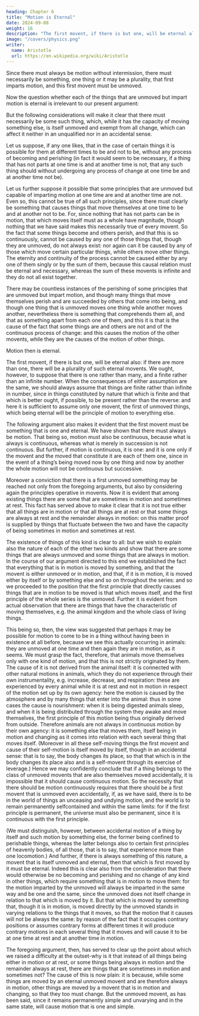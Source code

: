 ```yaml
---
heading: Chapter 6
title: "Motion is Eternal"
date: 2024-09-08
weight: 16
description: "The first movent, if there is but one, will be eternal also"
image: "/covers/physics.png"
writer:
  name: Aristotle 
  url: https://en.wikipedia.org/wiki/Aristotle
---
```




Since there must always be motion without intermission, there must necessarily be
something, one thing or it may be a plurality, that first imparts motion, and this first
movent must be unmoved.

Now the question whether each of the things that are
unmoved but impart motion is eternal is irrelevant to our present argument: 

But the following considerations will make it clear that there must necessarily be some such
thing, which, while it has the capacity of moving something else, is itself unmoved and
exempt from all change, which can affect it neither in an unqualified nor in an accidental
sense. 

Let us suppose, if any one likes, that in the case of certain things it is possible for them at different times to be and not to be, without any process of becoming and perishing (in fact it would seem to be necessary, if a thing that has not parts at one time is and at another time is not, that any such thing should without undergoing any process of change at one time be and at another time not be). 

Let us further suppose it
possible that some principles that are unmoved but capable of imparting motion at one
time are and at another time are not. Even so, this cannot be true of all such principles,
since there must clearly be something that causes things that move themselves at one
time to be and at another not to be. For, since nothing that has not parts can be in
motion, that which moves itself must as a whole have magnitude, though nothing that
we have said makes this necessarily true of every movent. So the fact that some things
become and others perish, and that this is so continuously, cannot be caused by any one
of those things that, though they are unmoved, do not always exist: nor again can it be
caused by any of those which move certain particular things, while others move other
things. The eternity and continuity of the process cannot be caused either by any one of
them singly or by the sum of them, because this causal relation must be eternal and
necessary, whereas the sum of these movents is infinite and they do not all exist
together. 


There may be countless instances of the perishing of some principles that are unmoved but impart motion, and though many things that move themselves perish and are succeeded by others that come into being, and though
one thing that is unmoved moves one thing while another moves another, nevertheless
there is something that comprehends them all, and that as something apart from each
one of them, and this it is that is the cause of the fact that some things are and others are
not and of the continuous process of change: and this causes the motion of the other
movents, while they are the causes of the motion of other things.

Motion then is eternal.

The first movent, if there is but one, will be eternal also: if there are more than
one, there will be a plurality of such eternal movents. We ought, however, to suppose
that there is one rather than many, and a finite rather than an infinite number. When the
consequences of either assumption are the same, we should always assume that things
are finite rather than infinite in number, since in things constituted by nature that which
is finite and that which is better ought, if possible, to be present rather than the reverse:
and here it is sufficient to assume only one movent, the first of unmoved things, which
being eternal will be the principle of motion to everything else.

The following argument also makes it evident that the first movent must be something
that is one and eternal. We have shown that there must always be motion. That being so,
motion must also be continuous, because what is always is continuous, whereas what is
merely in succession is not continuous. But further, if motion is continuous, it is one:
and it is one only if the movent and the moved that constitute it are each of them one,
since in the event of a thing’s being moved now by one thing and now by another the
whole motion will not be continuous but successive.

Moreover a conviction that there is a first unmoved something may be reached not only
from the foregoing arguments, but also by considering again the principles operative in
movents. Now it is evident that among existing things there are some that are sometimes
in motion and sometimes at rest. This fact has served above to make it clear that it is not
true either that all things are in motion or that all things are at rest or that some things
are always at rest and the remainder always in motion: on this matter proof is supplied
by things that fluctuate between the two and have the capacity of being sometimes in
motion and sometimes at rest.

 The existence of things of this kind is clear to all: but we
wish to explain also the nature of each of the other two kinds and show that there are
some things that are always unmoved and some things that are always in motion.
In the course of our argument directed to this end we established the fact that everything
that is in motion is moved by something, and that the movent is either unmoved or in
motion, and that, if it is in motion, it is moved either by itself or by something else and
so on throughout the series: and so we proceeded to the position that the first principle
that directly causes things that are in motion to be moved is that which moves itself, and
the first principle of the whole series is the unmoved. Further it is evident from actual
observation that there are things that have the characteristic of moving themselves, e.g.
the animal kingdom and the whole class of living things. 

This being so, then, the view
was suggested that perhaps it may be possible for motion to come to be in a thing
without having been in existence at all before, because we see this actually occurring in
animals: they are unmoved at one time and then again they are in motion, as it seems.
We must grasp the fact, therefore, that animals move themselves only with one kind of
motion, and that this is not strictly originated by them. The cause of it is not derived
from the animal itself: it is connected with other natural motions in animals, which they
do not experience through their own instrumentality, e.g. increase, decrease, and
respiration: these are experienced by every animal while it is at rest and not in motion in
respect of the motion set up by its own agency: here the motion is caused by the
atmosphere and by many things that enter into the animal: thus in some cases the cause
is nourishment: when it is being digested animals sleep, and when it is being distributed
through the system they awake and move themselves, the first principle of this motion
being thus originally derived from outside. Therefore animals are not always in
continuous motion by their own agency: it is something else that moves them, itself
being in motion and changing as it comes into relation with each several thing that
moves itself. (Moreover in all these self-moving things the first movent and cause of
their self-motion is itself moved by itself, though in an accidental sense: that is to say,
the body changes its place, so that that which is in the body changes its place also and is
a self-movent through its exercise of leverage.) Hence we may confidently conclude that
if a thing belongs to the class of unmoved movents that are also themselves moved
accidentally, it is impossible that it should cause continuous motion. So the necessity
that there should be motion continuously requires that there should be a first movent
that is unmoved even accidentally, if, as we have said, there is to be in the world of
things an unceasing and undying motion, and the world is to remain permanently selfcontained and within the same limits: for if the first principle is permanent, the universe
must also be permanent, since it is continuous with the first principle.

 (We must
distinguish, however, between accidental motion of a thing by itself and such motion by
something else, the former being confined to perishable things, whereas the latter
belongs also to certain first principles of heavenly bodies, of all those, that is to say, that
experience more than one locomotion.) And further, if there is always something of this
nature, a movent that is itself unmoved and eternal, then that which is first moved by it
must be eternal. Indeed this is clear also from the consideration that there would
otherwise be no becoming and perishing and no change of any kind in other things,
which require something that is in motion to move them: for the motion imparted by the unmoved will always be imparted in the same way and be one and the same, since the
unmoved does not itself change in relation to that which is moved by it. But that which
is moved by something that, though it is in motion, is moved directly by the unmoved
stands in varying relations to the things that it moves, so that the motion that it causes
will not be always the same: by reason of the fact that it occupies contrary positions or
assumes contrary forms at different times it will produce contrary motions in each
several thing that it moves and will cause it to be at one time at rest and at another time
in motion.

The foregoing argument, then, has served to clear up the point about which we raised a
difficulty at the outset-why is it that instead of all things being either in motion or at
rest, or some things being always in motion and the remainder always at rest, there are
things that are sometimes in motion and sometimes not? The cause of this is now plain:
it is because, while some things are moved by an eternal unmoved movent and are
therefore always in motion, other things are moved by a movent that is in motion and
changing, so that they too must change.
But the unmoved movent, as has been said, since it remains permanently simple and
unvarying and in the same state, will cause motion that is one and simple.


